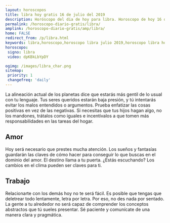```yaml
---
layout: horoscopos
title: libra hoy gratis 16 de julio del 2019 
description: Horóscopo del dia de hoy para libra. Horoscopo de hoy 16 de julio del 2019. Las predicciones de amor, trabajo, vida personal gratis.
permalink: /horoscopo-diario-gratis/libra/
amplink: /horoscopo-diario-gratis/amp/libra/
home: FALSE
redirect_from: /p/libra.html
keywords: libra,horoscopo,horoscopo libra julio 2019,horoscopo libra hoy,tarot libra julio 2019,horoscopo libra,tarot libra hoy,horoscopo de hoy,horoscopo diario,tarot del amor,horoscopo de hoy libra,horoscopo diario del tarot, Horoscopo de hoy libra 16 de julio del 2019,horóscopo del día,signos zodiacales 2019, el horoscopo de hoy
horoscopo:
 signo: libra
 video: dpKBkLbYpDY

ogimg: /images/libra_char.png
sitemap:
 priority: 1
 changefreq: 'daily'
---
```



La alineación actual de los planetas dice que estarás más gentil de lo usual con tu lenguaje. Tus seres queridos estarán baja presión, y tú intentarás evitar los malos entendidos o argumentos. Prueba enfatizar las cosas positivas en vez de las negativas. Si necesitas que tus hijos hagan algo, no los mandones, trátalos como iguales e incentívalos a que tomen más responsabilidades en las tareas del hogar.

## Amor

Hoy será necesario que prestes mucha atención. Los sueños y fantasías guardarán las claves de cómo hacer para conseguir lo que buscas en el dominio del amor. El destino llama a tu puerta. ¿Estás escuchando? Los cambios en el clima pueden ser claves para ti.

## Trabajo

Relacionarte con los demás hoy no te será fácil. Es posible que tengas que deletrear todo lentamente, letra por letra. Por eso, no des nada por sentado. La gente a tu alrededor no será capaz de comprender los conceptos abstractos que tú sueles presentar. Sé paciente y comunícate de una manera clara y pragmática.